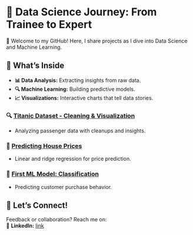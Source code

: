 # 🚀 Data Science Journey: From Trainee to Expert  

👋 Welcome to my GitHub! Here, I share projects as I dive into Data Science and Machine Learning.  

## 🎯 What’s Inside  

- **📊 Data Analysis:** Extracting insights from raw data.  
- **🔍 Machine Learning:** Building predictive models.  
- **📈 Visualizations:** Interactive charts that tell data stories.  

### 🔍 [Titanic Dataset - Cleaning & Visualization](https://github.com/giulerg/project1)  
- Analyzing passenger data with cleanups and insights.  

### 🚀 [Predicting House Prices](https://github.com/giulerg/project2)  
- Linear and ridge regression for price prediction.  

### 🤖 [First ML Model: Classification](https://github.com/giulerg/project3)  
- Predicting customer purchase behavior.  

## 💬 Let’s Connect!  
Feedback or collaboration? Reach me on:  
🔗 **LinkedIn:** [link](https://www.linkedin.com/in/giuler-g/)  
